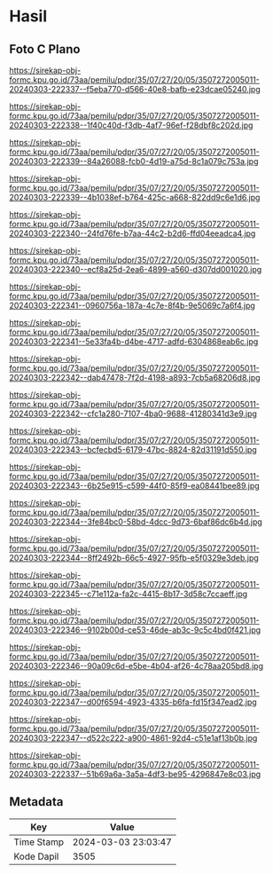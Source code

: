 # Hasil

## Foto C Plano

https://sirekap-obj-formc.kpu.go.id/73aa/pemilu/pdpr/35/07/27/20/05/3507272005011-20240303-222337--f5eba770-d566-40e8-bafb-e23dcae05240.jpg

https://sirekap-obj-formc.kpu.go.id/73aa/pemilu/pdpr/35/07/27/20/05/3507272005011-20240303-222338--1f40c40d-f3db-4af7-96ef-f28dbf8c202d.jpg

https://sirekap-obj-formc.kpu.go.id/73aa/pemilu/pdpr/35/07/27/20/05/3507272005011-20240303-222339--84a26088-fcb0-4d19-a75d-8c1a079c753a.jpg

https://sirekap-obj-formc.kpu.go.id/73aa/pemilu/pdpr/35/07/27/20/05/3507272005011-20240303-222339--4b1038ef-b764-425c-a668-822dd9c6e1d6.jpg

https://sirekap-obj-formc.kpu.go.id/73aa/pemilu/pdpr/35/07/27/20/05/3507272005011-20240303-222340--24fd76fe-b7aa-44c2-b2d6-ffd04eeadca4.jpg

https://sirekap-obj-formc.kpu.go.id/73aa/pemilu/pdpr/35/07/27/20/05/3507272005011-20240303-222340--ecf8a25d-2ea6-4899-a560-d307dd001020.jpg

https://sirekap-obj-formc.kpu.go.id/73aa/pemilu/pdpr/35/07/27/20/05/3507272005011-20240303-222341--0960756a-187a-4c7e-8f4b-9e5069c7a6f4.jpg

https://sirekap-obj-formc.kpu.go.id/73aa/pemilu/pdpr/35/07/27/20/05/3507272005011-20240303-222341--5e33fa4b-d4be-4717-adfd-6304868eab6c.jpg

https://sirekap-obj-formc.kpu.go.id/73aa/pemilu/pdpr/35/07/27/20/05/3507272005011-20240303-222342--dab47478-7f2d-4198-a893-7cb5a68206d8.jpg

https://sirekap-obj-formc.kpu.go.id/73aa/pemilu/pdpr/35/07/27/20/05/3507272005011-20240303-222342--cfc1a280-7107-4ba0-9688-41280341d3e9.jpg

https://sirekap-obj-formc.kpu.go.id/73aa/pemilu/pdpr/35/07/27/20/05/3507272005011-20240303-222343--bcfecbd5-6179-47bc-8824-82d31191d550.jpg

https://sirekap-obj-formc.kpu.go.id/73aa/pemilu/pdpr/35/07/27/20/05/3507272005011-20240303-222343--6b25e915-c599-44f0-85f9-ea08441bee89.jpg

https://sirekap-obj-formc.kpu.go.id/73aa/pemilu/pdpr/35/07/27/20/05/3507272005011-20240303-222344--3fe84bc0-58bd-4dcc-9d73-6baf86dc6b4d.jpg

https://sirekap-obj-formc.kpu.go.id/73aa/pemilu/pdpr/35/07/27/20/05/3507272005011-20240303-222344--8ff2492b-66c5-4927-95fb-e5f0329e3deb.jpg

https://sirekap-obj-formc.kpu.go.id/73aa/pemilu/pdpr/35/07/27/20/05/3507272005011-20240303-222345--c71e112a-fa2c-4415-8b17-3d58c7ccaeff.jpg

https://sirekap-obj-formc.kpu.go.id/73aa/pemilu/pdpr/35/07/27/20/05/3507272005011-20240303-222346--9102b00d-ce53-46de-ab3c-9c5c4bd0f421.jpg

https://sirekap-obj-formc.kpu.go.id/73aa/pemilu/pdpr/35/07/27/20/05/3507272005011-20240303-222346--90a09c6d-e5be-4b04-af26-4c78aa205bd8.jpg

https://sirekap-obj-formc.kpu.go.id/73aa/pemilu/pdpr/35/07/27/20/05/3507272005011-20240303-222347--d00f6594-4923-4335-b6fa-fd15f347ead2.jpg

https://sirekap-obj-formc.kpu.go.id/73aa/pemilu/pdpr/35/07/27/20/05/3507272005011-20240303-222347--d522c222-a900-4861-92d4-c51e1af13b0b.jpg

https://sirekap-obj-formc.kpu.go.id/73aa/pemilu/pdpr/35/07/27/20/05/3507272005011-20240303-222337--51b69a6a-3a5a-4df3-be95-4296847e8c03.jpg


## Metadata

| Key        | Value               |
| ---------- | ------------------- |
| Time Stamp | 2024-03-03 23:03:47 |
| Kode Dapil | 3505                |



